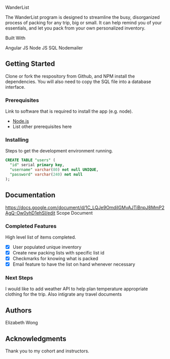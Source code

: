 WanderList

The WanderList program is designed to streamline the busy, disorganized process of packing for any trip, big or small. It can help remind you of your essentials, and let you pack from your own personalized inventory. 

Built With

Angular JS
Node JS
SQL
Nodemailer


## Getting Started

Clone or fork the respository from Github, and NPM install the dependencies. You will also need to copy the SQL file into a database interface.

### Prerequisites

Link to software that is required to install the app (e.g. node).

- [Node.js](https://nodejs.org/en/)
- List other prerequisites here


### Installing

Steps to get the development environment running.

```sql
CREATE TABLE "users" (
  "id" serial primary key,
  "username" varchar(80) not null UNIQUE,
  "password" varchar(240) not null
);
```

## Documentation

https://docs.google.com/document/d/1C_LQJe9OmdiIGMvAJTiBnpJ8MmP2AgQ-Ow0yhD1ehSI/edit
Scope Document

### Completed Features

High level list of items completed.

- [x] User populated unique inventory
- [x] Create new packing lists with specific list id
- [x] Checkmarks for knowing what is packed
- [x] Email feature to have the list on hand whenever necessary

### Next Steps

I would like to add weather API to help plan temperature appropriate clothing for the trip. Also intigrate any travel documents


## Authors

Elizabeth Wong


## Acknowledgments

Thank you to my cohort and instructors. 